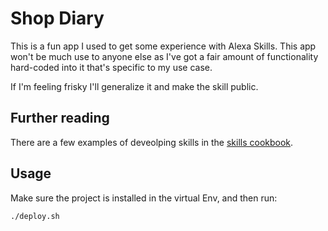 
# Shop Diary

This is a fun app I used to get some experience with Alexa Skills.
This app won't be much use to anyone else as I've got a fair amount
of functionality hard-coded into it that's specific to my use case.

If I'm feeling frisky I'll generalize it and make the skill public.

## Further reading

There are a few examples of deveolping skills in the
[skills cookbook](https://alexa.design/cookbook).

## Usage

Make sure the project is installed in the virtual Env, and then run:

```bash
./deploy.sh
```
